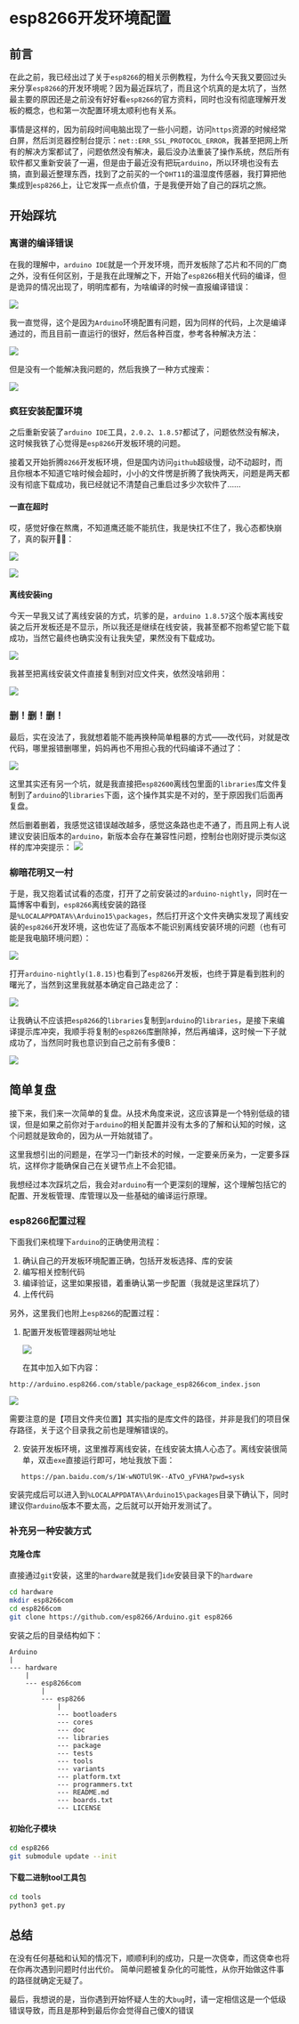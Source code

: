 # esp8266开发环境配置

## 前言

在此之前，我已经出过了关于`esp8266`的相关示例教程，为什么今天我又要回过头来分享`esp8266`的开发环境呢？因为最近踩坑了，而且这个坑真的是太坑了，当然最主要的原因还是之前没有好好看`esp8266`的官方资料，同时也没有彻底理解开发板的概念，也和第一次配置环境太顺利也有关系。

事情是这样的，因为前段时间电脑出现了一些小问题，访问`https`资源的时候经常白屏，然后浏览器控制台提示：`net::ERR_SSL_PROTOCOL_ERROR`，我甚至把网上所有的解决方案都试了，问题依然没有解决，最后没办法重装了操作系统，然后所有软件都又重新安装了一遍，但是由于最近没有把玩`arduino`，所以环境也没有去搞，直到最近整理东西，找到了之前买的一个`DHT11`的温湿度传感器，我打算把他集成到`esp8266`上，让它发挥一点点价值，于是我便开始了自己的踩坑之旅。

## 开始踩坑

### 离谱的编译错误

在我的理解中，`arduino IDE`就是一个开发环境，而开发板除了芯片和不同的厂商之外，没有任何区别，于是我在此理解之下，开始了`esp8266`相关代码的编译，但是诡异的情况出现了，明明库都有，为啥编译的时候一直报编译错误：

![](https://syske-pic-bed.oss-cn-hangzhou.aliyuncs.com/imgs/20221127175015.png)

我一直觉得，这个是因为`Arduino`环境配置有问题，因为同样的代码，上次是编译通过的，而且目前一直运行的很好，然后各种百度，参考各种解决方法：

![](https://syske-pic-bed.oss-cn-hangzhou.aliyuncs.com/imgs/20221127175233.png)

但是没有一个能解决我问题的，然后我换了一种方式搜索：

![](https://syske-pic-bed.oss-cn-hangzhou.aliyuncs.com/imgs/20221127175421.png)

### 疯狂安装配置环境

之后重新安装了`arduino IDE`工具，`2.0.2`、`1.8.57`都试了，问题依然没有解决，这时候我铁了心觉得是`esp8266`开发板环境的问题。

接着又开始折腾`8266`开发板环境，但是国内访问`github`超级慢，动不动超时，而且你根本不知道它啥时候会超时，小小的文件愣是折腾了我快两天，问题是两天都没有彻底下载成功，我已经就记不清楚自己重启过多少次软件了……

#### 一直在超时

哎，感觉好像在熬鹰，不知道鹰还能不能抗住，我是快扛不住了，我心态都快崩了，真的裂开😵‍💫：

![](https://syske-pic-bed.oss-cn-hangzhou.aliyuncs.com/imgs/20221127180157.png)

![](https://syske-pic-bed.oss-cn-hangzhou.aliyuncs.com/imgs/20221127204609.png)


#### 离线安装ing

今天一早我又试了离线安装的方式，坑爹的是，`arduino 1.8.57`这个版本离线安装之后开发板还是不显示，所以我还是继续在线安装，我甚至都不抱希望它能下载成功，当然它最终也确实没有让我失望，果然没有下载成功。

![](https://syske-pic-bed.oss-cn-hangzhou.aliyuncs.com/imgs/20221127191748.png)

我甚至把离线安装文件直接复制到对应文件夹，依然没啥卵用：

![](https://syske-pic-bed.oss-cn-hangzhou.aliyuncs.com/imgs/20221127191834.png)

### 删！删！删！

最后，实在没法了，我就想着能不能再换种简单粗暴的方式——改代码，对就是改代码，哪里报错删哪里，妈妈再也不用担心我的代码编译不通过了：

![](https://syske-pic-bed.oss-cn-hangzhou.aliyuncs.com/imgs/20221127181647.png)

这里其实还有另一个坑，就是我直接把`esp82600`离线包里面的`libraries`库文件复制到了`arduino`的`libraries`下面，这个操作其实是不对的，至于原因我们后面再复盘。

然后删着删着，我感觉这错误越改越多，感觉这条路也走不通了，而且网上有人说建议安装旧版本的`arduino`，新版本会存在兼容性问题，控制台也刚好提示类似这样的库冲突提示：
![](https://syske-pic-bed.oss-cn-hangzhou.aliyuncs.com/imgs/20221127183126.png)


### 柳暗花明又一村

于是，我又抱着试试看的态度，打开了之前安装过的`arduino-nightly`，同时在一篇博客中看到，`esp8266`离线安装的路径是`%LOCALAPPDATA%\Arduino15\packages`，然后打开这个文件夹确实发现了离线安装的`esp8266`开发环境，这也佐证了高版本不能识别离线安装环境的问题（也有可能是我电脑环境问题）：

![](https://syske-pic-bed.oss-cn-hangzhou.aliyuncs.com/imgs/20221127185020.png)

打开`arduino-nightly(1.8.15)`也看到了`esp8266`开发板，也终于算是看到胜利的曙光了，当然到这里我就基本确定自己路走岔了：

![](https://syske-pic-bed.oss-cn-hangzhou.aliyuncs.com/imgs/20221127185157.png)

让我确认不应该把`esp8266`的`libraries`复制到`arduino`的`libraries`，是接下来编译提示库冲突，我顺手将复制的`esp8266`库删除掉，然后再编译，这时候一下子就成功了，当然同时我也意识到自己之前有多傻B：

![](https://syske-pic-bed.oss-cn-hangzhou.aliyuncs.com/imgs/20221127185824.png)


## 简单复盘

接下来，我们来一次简单的复盘。从技术角度来说，这应该算是一个特别低级的错误，但是如果之前你对于`arduino`的相关配置并没有太多的了解和认知的时候，这个问题就是致命的，因为从一开始就错了。

这里我想引出的问题是，在学习一门新技术的时候，一定要亲历亲为，一定要多踩坑，这样你才能确保自己在关键节点上不会犯错。

我想经过本次踩坑之后，我会对`arduino`有一个更深刻的理解，这个理解包括它的配置、开发板管理、库管理以及一些基础的编译运行原理。


### esp8266配置过程

下面我们来梳理下`arduino`的正确使用流程：
 
 1. 确认自己的开发板环境配置正确，包括开发板选择、库的安装
 2. 编写相关控制代码
 3. 编译验证，这里如果报错，着重确认第一步配置（我就是这里踩坑了）
 4. 上传代码


另外，这里我们也附上`esp8266`的配置过程：

1. 配置开发板管理器网址地址
   
   ![](https://syske-pic-bed.oss-cn-hangzhou.aliyuncs.com/imgs/20221127192723.png)

   在其中加入如下内容：

```http
http://arduino.esp8266.com/stable/package_esp8266com_index.json
```
   ![](https://syske-pic-bed.oss-cn-hangzhou.aliyuncs.com/imgs/20221127193002.png)
   
   需要注意的是【项目文件夹位置】其实指的是库文件的路径，并非是我们的项目保存路径，关于这个目录我之前也是理解错误的。

2. 安装开发板环境，这里推荐离线安装，在线安装太搞人心态了。离线安装很简单，双击`exe`直接运行即可，地址我放下面：
   
```http
   https://pan.baidu.com/s/1W-wNOTUl9K--ATvO_yFVHA?pwd=sysk
```

   安装完成后可以进入到`%LOCALAPPDATA%\Arduino15\packages`目录下确认下，同时建议你`arduino`版本不要太高，之后就可以开始开发测试了。

### 补充另一种安装方式

#### 克隆仓库
直接通过`git`安装，这里的`hardware`就是我们`ide`安装目录下的`hardware`

```sh
cd hardware
mkdir esp8266com
cd esp8266com
git clone https://github.com/esp8266/Arduino.git esp8266
```

安装之后的目录结构如下：
```
Arduino
|
--- hardware
    |
    --- esp8266com
        |
        --- esp8266
            |
            --- bootloaders
            --- cores
            --- doc
            --- libraries
            --- package
            --- tests
            --- tools
            --- variants
            --- platform.txt
            --- programmers.txt
            --- README.md
            --- boards.txt
            --- LICENSE
```

#### 初始化子模块

```sh
cd esp8266
git submodule update --init
```

#### 下载二进制tool工具包

```sh
cd tools
python3 get.py
```

## 总结

在没有任何基础和认知的情况下，顺顺利利的成功，只是一次侥幸，而这侥幸也将在你再次遇到问题时付出代价。
简单问题被复杂化的可能性，从你开始做这件事的路径就确定无疑了。

最后，我想说的是，当你遇到开始怀疑人生的大`bug`时，请一定相信这是一个低级错误导致，而且是那种到最后你会觉得自己傻X的错误
